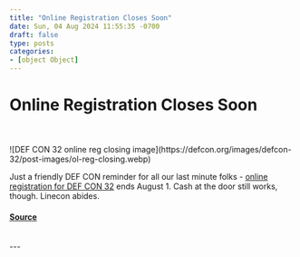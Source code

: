```yaml
---
title: "Online Registration Closes Soon"
date: Sun, 04 Aug 2024 11:55:35 -0700
draft: false
type: posts
categories: 
- [object Object]
---
```

# Online Registration Closes Soon

<br/>

<br/>
![DEF CON 32 online reg closing image](https://defcon.org/images/defcon-32/post-images/ol-reg-closing.webp)  

Just a friendly DEF CON reminder for all our last minute folks - [online registration for DEF CON 32](https://shop.defcon.org/products/def-con-32-las-vegas-convention-center) ends August 1. Cash at the door still works, though. Linecon abides.

#### [Source](https://shop.defcon.org/products/def-con-32-las-vegas-convention-center)

<br/>
---
